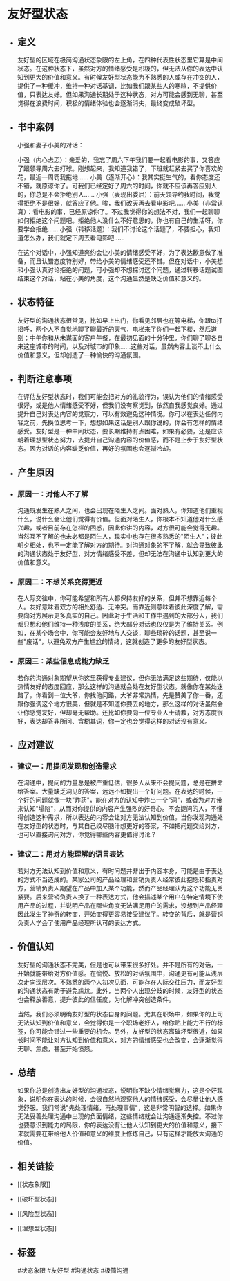 # 友好型状态
- ## 定义
  友好型的区域在极简沟通状态象限的左上角，在四种代表性状态里它算是中间状态。在这种状态下，虽然对方的情绪感受是积极的，但无法从你的表达中认知到更大的价值和意义。有时候友好型状态能为不熟悉的人或存在冲突的人，提供了一种缓冲，维持一种对话基调，比如我们跟某些人的寒暄，不提供价值，只表达友好。但如果沟通长期处于这种状态，对方可能会感到无聊，甚至觉得在浪费时间，积极的情绪体验也会逐渐消失，最终变成破坏型。
- ## 书中案例
  小强和妻子小美的对话：
  
  小强（内心忐忑）：亲爱的，我忘了周六下午我们要一起看电影的事，又答应了跟领导周六去打球。刚想起来，我知道我错了，下班就赶紧去买了你喜欢的花，最近一周罚我拖地……
  小美（逐渐开心）：我其实挺生气的，看你态度还不错，就原谅你了。可我们已经定好了周六的时间，你就不应该再答应别人的，你总是不会拒绝别人……
  小强（表现出委屈）：前天领导约我时间，我觉得拒绝不是很好，就答应了他。唉，我们改天再去看电影吧……
  小美（非常认真）：看电影的事，已经原谅你了。不过我觉得你的想法不对，我们一起聊聊如何拒绝这个问题吧。拒绝他人没什么不好意思的，你也有自己的生活呀，你要学会拒绝……
  小强（转移话题）：我们不讨论这个话题了，不要担心，我知道怎么办，我们就定下周去看电影吧……
  
  在这个对话中，小强知道爽约会让小美的情绪感受不好，为了表达歉意做了准备，而且认错态度特别好，带给小美的情绪感受还不错。但在对话中，小美想和小强认真讨论拒绝的问题，可小强却不想探讨这个问题，通过转移话题试图结束这个对话，站在小美的角度，这个沟通显然是缺乏价值和意义的。
- ## 状态特征
  友好型的沟通状态很常见，比如早上出门，你看见邻居也在等电梯，你跟ta打招呼，两个人不自觉地聊了聊最近的天气，电梯来了你们一起下楼，然后道别；中午你和从未谋面的客户午餐，在最初见面的十分钟里，你们聊了聊各自来这座城市的时间，以及对城市的印象……这些对话，虽然内容上谈不上什么价值和意义，但却创造了一种愉快的沟通氛围。
- ## 判断注意事项
  在评估友好型状态时，我们可能会把对方的礼貌行为，误认为他们的情绪感受很好，或是他人情绪感受不好，但我们没有察觉到，依然自我感觉良好。通过提升自己对表达内容的觉察力，可以有效避免这种情况。你可以在表达任何内容之前，先换位思考一下，想想如果这话是别人跟你说的，你会有怎样的情绪感受。友好型是一种中间状态，要长期维持有点困难，如果有必要，还是应该朝着理想型状态努力，去提升自己沟通内容的价值感，而不是止步于友好型状态。因为对话的内容缺乏价值，再好的氛围也会逐渐冷却。
- ## 产生原因
- ### 原因一：对他人不了解
  沟通既发生在熟人之间，也会出现在陌生人之间。面对熟人，你知道他们重视什么，说什么会让他们觉得有价值。但面对陌生人，你根本不知道他对什么感兴趣，或者目前存在怎样的困惑，因此你讲的内容，对方很可能会觉得无趣。当然互不了解的也未必都是陌生人，现实中也存在很多熟悉的"陌生人"；彼此朝夕相处，也不一定能了解对方的期待。对沟通对象的不了解，就会导致彼此的沟通状态处于友好型，对方情绪感受不差，但却无法在沟通中认知到更大的价值和意义。
- ### 原因二：不想关系变得更近
  在人际交往中，你可能希望和所有人都保持友好的关系，但并不想靠近每个人。友好意味着双方的相处舒适、无冲突。而靠近则意味着彼此深度了解，需要向对方展示更多真实的自己。因此对于生活和工作中遇到的大部分人，我们都只想和他们维持一种浅度的关系，绝大部分对话也仅仅是为了维持关系。例如，在某个场合中，你可能会友好地与人交谈，聊些琐碎的话题，甚至说一些"废话"，以避免双方产生尴尬的情绪，这就创造了更多的友好型状态。
- ### 原因三：某些信息或能力缺乏
  若你的沟通对象期望从你这里获得专业建议，但你无法满足这些期待，仅能以热情友好的态度回应，那么这样的沟通就会处在友好型状态。就像你在某处迷路了，你看到一位大爷，你找他问路，大爷非常热情，先是赞美了你一番，还跟你强调这个地方很美，但就是不知道你要去的地方，那么这样的对话虽然会让你感觉友好，但却毫无帮助。还比如你要向一位专业人士请教，对方态度很好，表达却答非所问、含糊其词，你一定也会觉得这样的对话没有意义。
- ## 应对建议
- ### 建议一：用提问发现和创造需求
  在沟通中，提问的力量总是被严重低估，很多人从来不会提问题，总是在拼命给答案。大量缺乏洞见的答案，远远不如提出一个好问题。在表达的时候，一个好的问题就像一块"炸药"，能在对方的认知中炸出一个"洞"，或者为对方带来认知"塌陷"，从而对你提供的内容产生强烈的好奇心。不会提问的人，不懂得创造这种需求，所以表达的内容会让对方无法认知到价值。当你发现沟通处在友好型的状态时，与其自己绞尽脑汁想更好的答案，不如把问题交给对方，也可以直接询问对方，你觉得哪些内容更值得讨论？
- ### 建议二：用对方能理解的语言表达
  若对方无法认知到价值和意义，有时问题并非出于内容本身，可能是由于表达的方式不当造成的。某家公司的产品经理和营销负责人经常彼此抱怨和指责对方，营销负责人期望在产品中加入某个功能，然而产品经理认为这个功能无关紧要。后来营销负责人换了一种表达方式，他会描述某个用户在特定情境下使用产品的过程，并说明产品在哪些角度无法满足用户的需求，没想到产品经理因此发生了神奇的转变，开始变得更容易接受建议了。转变的背后，就是营销负责人学会了使用产品经理所认可的表达方式。
- ## 价值认知
  友好型的沟通状态不完美，但是也可以带来很多好处。并不是所有的对话，一开始就能带给对方价值感。在愉悦、放松的对话氛围中，沟通更有可能从浅层次走向深层次。不熟悉的两个人初次见面，可能存在人际交往压力，而友好型的沟通状态有助于避免尴尬。此外，当两个人出现分歧的时候，友好型的状态也会释放善意，提升彼此的信任度，为化解冲突创造条件。
  
  当然，我们必须明确友好型的状态自身的问题。尤其在职场中，如果你的上司无法认知到价值和意义，会觉得你是一个职场老好人，给你贴上能力不行的标签，你可能会错过一些重要的机会。另外，友好型的状态离破坏型很近，如果长时间不能让对方认知到价值和意义，对方的情绪感受也会改变，会逐渐觉得无聊、焦虑，甚至开始愤怒。
- ## 总结
  如果你总是创造出友好型的沟通状态，说明你不缺少情绪觉察力，这是个好现象，说明你在表达的时候，会很自然地观察他人的情绪感受，会尽量让他人感觉舒服。我们常说"先处理情绪，再处理事情"，这是非常明智的选择。如果你无法妥善处理沟通中出现的负面情绪，这些情绪就会让沟通逐渐失控。不过你也要意识到能力的局限，你的表达没有让他人认知到更大的价值和意义，接下来就需要在带给他人价值和意义的维度上修炼自己，只有这样才能放大沟通的价值。
- ## 相关链接
- [[状态象限]]
- [[破坏型状态]]
- [[风险型状态]]
- [[理想型状态]]
- ## 标签
  #状态象限 #友好型 #沟通状态 #极简沟通